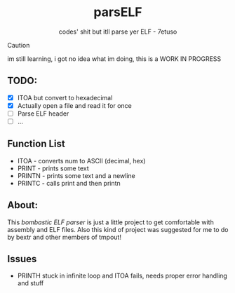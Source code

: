 <h1 align=center>parsELF</h1>
<p align=center>codes' shit but itll parse yer ELF - 7etuso</p>

> [!CAUTION]
> im still learning, i got no idea what im doing, this is a WORK IN PROGRESS
>

## TODO:

- [X] ITOA but convert to hexadecimal
- [X] Actually open a file and read it for once
- [ ] Parse ELF header
- [ ] ...

## Function List 

- ITOA      - converts num to ASCII (decimal, hex)
- PRINT     - prints some text
- PRINTN    - prints some text and a newline
- PRINTC    - calls print and then printn

## About:

This *bombastic ELF parser* is just a little project to get comfortable with assembly and ELF files. 
Also this kind of project was suggested for me to do by bextr and other members of tmpout!

## Issues
- PRINTH stuck in infinite loop and ITOA fails, needs proper error handling and stuff
